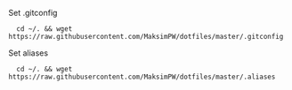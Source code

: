
Set .gitconfig
```
  cd ~/. && wget https://raw.githubusercontent.com/MaksimPW/dotfiles/master/.gitconfig
```

Set aliases
```
  cd ~/. && wget https://raw.githubusercontent.com/MaksimPW/dotfiles/master/.aliases
```
